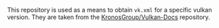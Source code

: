 This repository is used as a means to obtain `vk.xml` for a specific vulkan version. They are taken from the [KronosGroup/Vulkan-Docs](https://github.com/KhronosGroup/Vulkan-Docs) repository.
